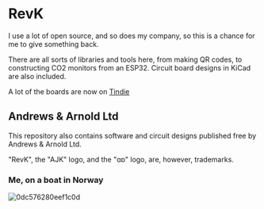 # RevK

I use a lot of open source, and so does my company, so this is a chance for me to give something back.

There are all sorts of libraries and tools here, from making QR codes, to constructing CO2 monitors from an ESP32. Circuit board designs in KiCad are also included.

A lot of the boards are now on [Tindie](https://tindie.uk/)

## Andrews & Arnold Ltd

This repository also contains software and circuit designs published free by Andrews & Arnold Ltd.

"RevK", the "AJK" logo, and the "ɑɒ" logo, are, however, trademarks.

### Me, on a boat in Norway

![0dc576280eef1c0d](https://user-images.githubusercontent.com/996983/212053244-3f69c59e-5847-4ce7-8f30-9ef50ff6016b.jpeg)
